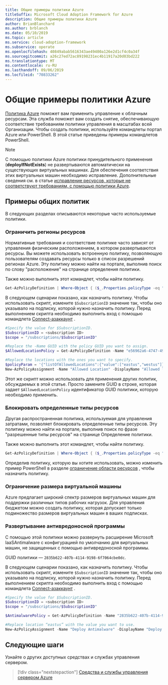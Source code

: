 ```yaml
---
title: Общие примеры политики Azure
titleSuffix: Microsoft Cloud Adoption Framework for Azure
description: Общие примеры политики Azure
author: BrianBlanchard
ms.author: brblanch
ms.date: 05/10/2019
ms.topic: article
ms.service: cloud-adoption-framework
ms.subservice: operate
ms.openlocfilehash: 40849abab5616343ae49400a126e2d1cf4c0a34f
ms.sourcegitcommit: a26c27ed72ac89198231ec4b11917a20d03bd222
ms.translationtype: MT
ms.contentlocale: ru-RU
ms.lasthandoff: 09/06/2019
ms.locfileid: "70833262"
---
```

# <a name="common-azure-policy-examples"></a>Общие примеры политики Azure

[Политика Azure](https://docs.microsoft.com/azure/governance/policy/overview) поможет вам применить управление к облачным ресурсам. Эта служба поможет вам создать снятие, обеспечивающую соответствие требованиям политики управления в масштабах всей Организации. Чтобы создать политики, используйте командлеты портал Azure или PowerShell. В этой статье приведены примеры командлетов PowerShell.

> [!NOTE]
> С помощью политики Azure политики принудительного применения (**deployIfNotExists**) не развертываются автоматически на существующих виртуальных машинах. Для обеспечения соответствия этих виртуальных машин необходимо исправление. Дополнительные сведения см. в статье [исправление ресурсов, которые не соответствуют требованиям, с помощью политики Azure](https://docs.microsoft.com/en-us/azure/governance/policy/how-to/remediate-resources).

## <a name="common-policy-examples"></a>Примеры общих политик

В следующих разделах описываются некоторые часто используемые политики.

### <a name="restrict-resource-regions"></a>Ограничить регионы ресурсов

Нормативные требования и соответствие политике часто зависят от управления физическим расположением, в котором развертываются ресурсы. Вы можете использовать встроенную политику, позволяющую пользователям создавать ресурсы только в список разрешений регионах Azure. Эту политику можно найти на портале, выполнив поиск по слову "расположение" на странице определения политики.

Также можно выполнить этот командлет, чтобы найти политику.

```powershell
Get-AzPolicyDefinition | Where-Object { ($_.Properties.policyType -eq "BuiltIn") -and ($_.Properties.displayName -like "*location*") }
```

В следующем сценарии показано, как назначить политику. Чтобы использовать скрипт, измените `$SubscriptionID` значение так, чтобы оно указывало на подписку, которой нужно назначить политику. Перед выполнением скрипта необходимо выполнить вход с помощью командлета [Connect-азаккаунт](https://docs.microsoft.com/powershell/module/az.accounts/connect-azaccount?view=azps-2.1.0) .

```powershell
#Specify the value for $SubscriptionID.
$SubscriptionID = <subscription ID>
$scope = "/subscriptions/$SubscriptionID"

#Replace the -Name GUID with the policy GUID you want to assign.
$AllowedLocationPolicy = Get-AzPolicyDefinition -Name "e56962a6-4747-49cd-b67b-bf8b01975c4c"

#Replace the locations with the ones you want to specify.
$policyParam = '{"listOfAllowedLocations":{"value":["eastus","westus"]}}'
New-AzPolicyAssignment -Name "Allowed Location" -DisplayName "Allowed locations for resource creation" -Scope $scope -PolicyDefinition $AllowedLocationPolicy -Location eastus -PolicyParameter $policyparam
```

Этот же скрипт можно использовать для применения других политик, обсуждаемых в этой статье. Просто замените GUID в строке, которая задает `$AllowedLocationPolicy` идентификатор GUID политики, которую необходимо применить.

### <a name="block-certain-resource-types"></a>Блокировать определенные типы ресурсов

Другая распространенная политика, используемая для управления затратами, позволяет блокировать определенные типы ресурсов. Эту политику можно найти на портале, выполнив поиск по фразе "разрешенные типы ресурсов" на странице Определение политики.

Также можно выполнить этот командлет, чтобы найти политику.

```powershell
Get-AzPolicyDefinition | Where-Object { ($_.Properties.policyType -eq "BuiltIn") -and ($_.Properties.displayName -like "*allowed resource types") }
```

Определив политику, которую вы хотите использовать, можно изменить пример PowerShell в разделе [ограничение области ресурсов](#restrict-resource-regions) , чтобы назначить политику.

### <a name="restrict-vm-size"></a>Ограничение размера виртуальной машины

Azure предлагает широкий спектр размеров виртуальных машин для поддержки различных типов рабочих нагрузок. Для управления бюджетом можно создать политику, которая допускает только подмножество размеров виртуальных машин в ваших подписках.

### <a name="deploy-antimalware"></a>Развертывание антивредоносной программы

С помощью этой политики можно развернуть расширение Microsoft IaaSAntimalware с конфигурацией по умолчанию для виртуальных машин, не защищенных с помощью антивредоносной программы.

GUID политики — `2835b622-407b-4114-9198-6f7064cbe0dc`.

В следующем сценарии показано, как назначить политику. Чтобы использовать скрипт, измените `$SubscriptionID` значение так, чтобы оно указывало на подписку, которой нужно назначить политику. Перед выполнением скрипта необходимо выполнить вход с помощью командлета [Connect-азаккаунт](https://docs.microsoft.com/powershell/module/az.accounts/connect-azaccount?view=azps-2.1.0) .

```powershell
#Specify the value for $SubscriptionID.
$SubscriptionID = <subscription ID>
$scope = "/subscriptions/$SubscriptionID"

$AntimalwarePolicy = Get-AzPolicyDefinition -Name "2835b622-407b-4114-9198-6f7064cbe0dc"

#Replace location “eastus” with the value you want to use.
New-AzPolicyAssignment -Name "Deploy Antimalware" -DisplayName "Deploy default Microsoft IaaSAntimalware extension for Windows Server" -Scope $scope -PolicyDefinition $AntimalwarePolicy -Location eastus –AssignIdentity

```

## <a name="next-steps"></a>Следующие шаги

Узнайте о других доступных средствах и службах управления сервером.

> [!div class="nextstepaction"]
> [Средства и службы управления сервером Azure](./tools-services.md)
